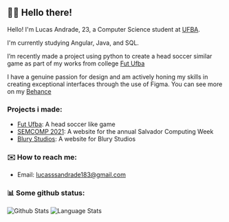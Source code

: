 ## 👋🏻 Hello there!
Hello! I'm Lucas Andrade, 23, a Computer Science student at [UFBA](https://ufba.br/).

I'm currently studying Angular, Java, and SQL.

I’m recently made a project using python to create a head soccer similar game as part of my works from college [Fut Ufba](https://github.com/Erohf/FUT_UFBA)

I have a genuine passion for design and am actively honing my skills in creating exceptional interfaces through the use of Figma. You can see more on my [Behance](https://www.behance.net/Lucas_Andrade_Design)


### Projects i made:
- [Fut Ufba](https://github.com/Erohf/FUT_UFBA): A head soccer like game
- [SEMCOMP 2021](https://www.behance.net/gallery/188066677/Semcomp-2021-Website-Design): A website for the annual Salvador Computing Week
- [Blury Studios](https://www.behance.net/gallery/189107843/Blury-Studio-2023-Website-Design): A website for Blury Studios


### ✉️ How to reach me:
- Email: lucasssandrade183@gmail.com


### 📊 Some github status:
![Github Stats](https://github-readme-stats.vercel.app/api?username=erohf&theme=vision-friendly-dark&hide_border=true&include_all_commits=false&count_private=true&hide=issues,prs&line_height=30)
![Language Stats](https://github-readme-stats.vercel.app/api/top-langs/?username=erohf&theme=vision-friendly-dark&hide_border=true&include_all_commits=false&count_private=false&layout=compact)

<!--![Frequency Stats](https://github-readme-streak-stats.herokuapp.com/?user=erohf&theme=vision-friendly-dark&hide_border=true)-->
